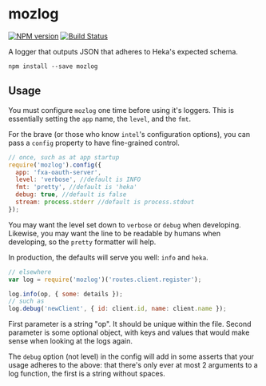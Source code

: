 # mozlog

[![NPM version](https://badge.fury.io/js/mozlog.svg)](http://badge.fury.io/js/mozlog)
[![Build Status](https://travis-ci.org/mozilla/mozlog.svg?branch=master)](https://travis-ci.org/mozilla/mozlog)

A logger that outputs JSON that adheres to Heka's expected schema.

```
npm install --save mozlog
```

## Usage

You must configure `mozlog` one time before using it's loggers. This is
essentially setting the `app` name, the `level`, and the `fmt`.

For the brave (or those who know `intel`'s configuration options), you
can pass a `config` property to have fine-grained control.

```js
// once, such as at app startup
require('mozlog').config({
  app: 'fxa-oauth-server',
  level: 'verbose', //default is INFO
  fmt: 'pretty', //default is 'heka'
  debug: true, //default is false
  stream: process.stderr //default is process.stdout
});
```

You may want the level set down to `verbose` or `debug` when developing.
Likewise, you may want the line to be readable by humans when
developing, so the `pretty` formatter will help.

In production, the defaults will serve you well: `info` and `heka`.

```js
// elsewhere
var log = require('mozlog')('routes.client.register');

log.info(op, { some: details });
// such as
log.debug('newClient', { id: client.id, name: client.name });
```

First parameter is a string "op". It should be unique within the file.
Second parameter is some optional object, with keys and values that
would make sense when looking at the logs again.

The `debug` option (not level) in the config will add in some asserts
that your usage adheres to the above: that there's only ever at most 2
arguments to a log function, the first is a string without spaces.
